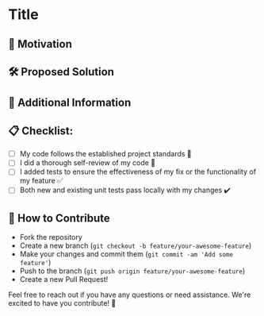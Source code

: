 # Title

<!-- Add the title of the issue/feature that this PR addresses. -->

## 🚀 Motivation

<!-- Briefly explain why this change is needed. Use emojis and positive language to convey excitement. -->

## 🛠 Proposed Solution

<!-- Use a combination of visuals (screenshots, gifs) and detailed explanations to showcase the proposed solution. Make it engaging and easy to understand. -->

## 📝 Additional Information

<!-- Share any additional details that might be interesting or relevant. For example, you could mention how you addressed specific challenges in the code or the positive impact the change will have. -->

## 📋 Checklist:

- [ ] My code follows the established project standards 🌟
- [ ] I did a thorough self-review of my code 🧐
- [ ] I added tests to ensure the effectiveness of my fix or the functionality of my feature ✅
- [ ] Both new and existing unit tests pass locally with my changes ✔️

## 🙌 How to Contribute

<!-- Encourage others to contribute by providing clear instructions on how they can get involved. This could include information on setting up the project, finding good first issues, or guidelines for submitting new features. -->

- Fork the repository
- Create a new branch (`git checkout -b feature/your-awesome-feature`)
- Make your changes and commit them (`git commit -am 'Add some feature'`)
- Push to the branch (`git push origin feature/your-awesome-feature`)
- Create a new Pull Request!

Feel free to reach out if you have any questions or need assistance. We're excited to have you contribute! 🌈
